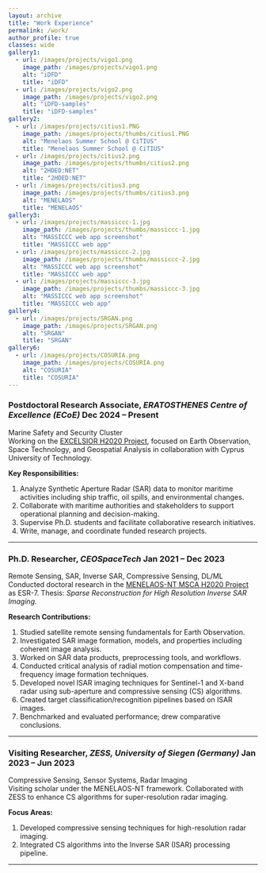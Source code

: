 ```yaml
---
layout: archive
title: "Work Experience"
permalink: /work/
author_profile: true
classes: wide
gallery1:
  - url: /images/projects/vigo1.png
    image_path: /images/projects/vigo1.png
    alt: "iDFD"
    title: "iDFD"
  - url: /images/projects/vigo2.png
    image_path: /images/projects/vigo2.png
    alt: "iDFD-samples"
    title: "iDFD-samples"
gallery2:
  - url: /images/projects/citius1.PNG
    image_path: /images/projects/thumbs/citius1.PNG
    alt: "Menelaos Summer School @ CiTIUS"
    title: "Menelaos Summer School @ CiTIUS"
  - url: /images/projects/citius2.png
    image_path: /images/projects/thumbs/citius2.png
    alt: "2HDED:NET"
    title: "2HDED:NET"
  - url: /images/projects/citius3.png
    image_path: /images/projects/thumbs/citius3.png
    alt: "MENELAOS"
    title: "MENELAOS"
gallery3:
  - url: /images/projects/massiccc-1.jpg
    image_path: /images/projects/thumbs/massiccc-1.jpg
    alt: "MASSICCC web app screenshot"
    title: "MASSICCC web app"
  - url: /images/projects/massiccc-2.jpg
    image_path: /images/projects/thumbs/massiccc-2.jpg
    alt: "MASSICCC web app screenshot"
    title: "MASSICCC web app"
  - url: /images/projects/massiccc-3.jpg
    image_path: /images/projects/thumbs/massiccc-3.jpg
    alt: "MASSICCC web app screenshot"
    title: "MASSICCC web app"
gallery4:
  - url: /images/projects/SRGAN.png
    image_path: /images/projects/SRGAN.png
    alt: "SRGAN"
    title: "SRGAN"
gallery6:
  - url: /images/projects/COSURIA.png
    image_path: /images/projects/COSURIA.png
    alt: "COSURIA"
    title: "COSURIA"  
---
```


### **Postdoctoral Research Associate**, *ERATOSTHENES Centre of Excellence (ECoE)* <span class="pull-right">Dec 2024 – Present</span>
<span class="small-grey"><i class="fas fa-tools" aria-hidden="true"></i> Marine Safety and Security Cluster</span>  
Working on the [EXCELSIOR H2020 Project](https://eratosthenes.org.cy/team/muhammad-amjad-iqbal/), focused on Earth Observation, Space Technology, and Geospatial Analysis in collaboration with Cyprus University of Technology.

**Key Responsibilities:**
1. Analyze Synthetic Aperture Radar (SAR) data to monitor maritime activities including ship traffic, oil spills, and environmental changes.  
2. Collaborate with maritime authorities and stakeholders to support operational planning and decision-making.  
3. Supervise Ph.D. students and facilitate collaborative research initiatives.  
4. Write, manage, and coordinate funded research projects.  

---

### **Ph.D. Researcher**, *CEOSpaceTech* <span class="pull-right">Jan 2021 – Dec 2023</span>
<span class="small-grey"><i class="fas fa-tools" aria-hidden="true"></i> Remote Sensing, SAR, Inverse SAR, Compressive Sensing, DL/ML</span>  
Conducted doctoral research in the [MENELAOS-NT MSCA H2020 Project](https://www.menelaos-nt.eu/) as ESR-7. Thesis: *Sparse Reconstruction for High Resolution Inverse SAR Imaging.*

**Research Contributions:**
1. Studied satellite remote sensing fundamentals for Earth Observation.  
2. Investigated SAR image formation, models, and properties including coherent image analysis.  
3. Worked on SAR data products, preprocessing tools, and workflows.  
4. Conducted critical analysis of radial motion compensation and time-frequency image formation techniques.  
5. Developed novel ISAR imaging techniques for Sentinel-1 and X-band radar using sub-aperture and compressive sensing (CS) algorithms.  
6. Created target classification/recognition pipelines based on ISAR images.  
7. Benchmarked and evaluated performance; drew comparative conclusions.  

---

### **Visiting Researcher**, *ZESS, University of Siegen (Germany)* <span class="pull-right">Jan 2023 – Jun 2023</span>
<span class="small-grey"><i class="fas fa-tools" aria-hidden="true"></i> Compressive Sensing, Sensor Systems, Radar Imaging</span>  
Visiting scholar under the MENELAOS-NT framework. Collaborated with ZESS to enhance CS algorithms for super-resolution radar imaging.

**Focus Areas:**
1. Developed compressive sensing techniques for high-resolution radar imaging.  
2. Integrated CS algorithms into the Inverse SAR (ISAR) processing pipeline.  

---

<script src="https://cdn.jsdelivr.net/npm/aos@2.3.1/dist/aos.js"></script>
<link href="https://cdn.jsdelivr.net/npm/aos@2.3.1/dist/aos.css" rel="stylesheet">
<script>
  AOS.init();
</script>
